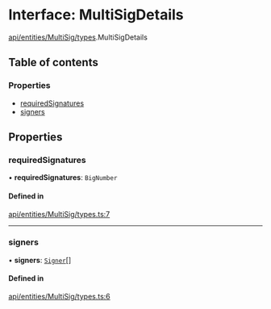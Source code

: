 # Interface: MultiSigDetails

[api/entities/MultiSig/types](../wiki/api.entities.MultiSig.types).MultiSigDetails

## Table of contents

### Properties

- [requiredSignatures](../wiki/api.entities.MultiSig.types.MultiSigDetails#requiredsignatures)
- [signers](../wiki/api.entities.MultiSig.types.MultiSigDetails#signers)

## Properties

### requiredSignatures

• **requiredSignatures**: `BigNumber`

#### Defined in

[api/entities/MultiSig/types.ts:7](https://github.com/PolymeshAssociation/polymesh-sdk/blob/91c2d2d8/src/api/entities/MultiSig/types.ts#L7)

___

### signers

• **signers**: [`Signer`](../wiki/types#signer)[]

#### Defined in

[api/entities/MultiSig/types.ts:6](https://github.com/PolymeshAssociation/polymesh-sdk/blob/91c2d2d8/src/api/entities/MultiSig/types.ts#L6)
